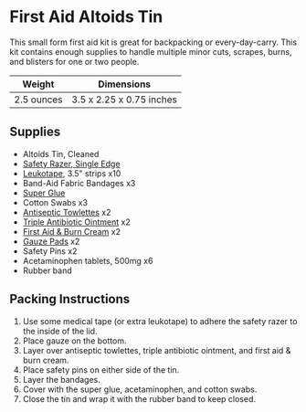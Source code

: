# First Aid Altoids Tin

This small form first aid kit is great for backpacking or every-day-carry. 
This kit contains enough supplies to handle multiple minor cuts, scrapes, burns, and blisters for one or two people. 

| Weight | Dimensions |
| - | - |
| 2.5 ounces |  3.5 x 2.25 x 0.75 inches |

## Supplies

- Altoids Tin, Cleaned
- [Safety Razer, Single Edge](https://www.amazon.com/gp/product/B000KKOPKQ)
- [Leukotape](https://www.amazon.com/gp/product/B000E59HXC), 3.5" strips x10
- Band-Aid Fabric Bandages x3
- [Super Glue](https://www.amazon.com/gp/product/B000LGPD64)
- Cotton Swabs x3
- [Antiseptic Towlettes](https://www.amazon.com/gp/product/B001AZ7VAQ) x2
- [Triple Antibiotic Ointment](https://www.amazon.com/gp/product/B003DR1N2Q) x2
- [First Aid & Burn Cream](https://www.amazon.com/gp/product/B0084GX1JO) x2
- [Gauze Pads](https://www.amazon.com/gp/product/B00LITXTXM) x2
- Safety Pins x2
- Acetaminophen tablets, 500mg x6
- Rubber band

## Packing Instructions

1. Use some medical tape (or extra leukotape) to adhere the safety razer to the inside of the lid.
1. Place gauze on the bottom.
1. Layer over antiseptic towlettes, triple antibiotic ointment, and first aid & burn cream.
1. Place safety pins on either side of the tin.
1. Layer the bandages.
1. Cover with the super glue, acetaminophen, and cotton swabs.
1. Close the tin and wrap it with the rubber band to keep closed.
